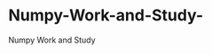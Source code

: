   # Numpy-Work-and-Study-
Numpy Work and Study 
                
                
              
                     
                  
                                                         
                             
                  
                    
                                                       
                                                                                     
                                                                                 
                                                                                                                        
                                                
                                                                                                                  
                                                                                         
                                                                                                                                   
                                                                                                           
                                                                                          
                                                                                                               
                                                                                
                                                                               
                                                                        
                    
